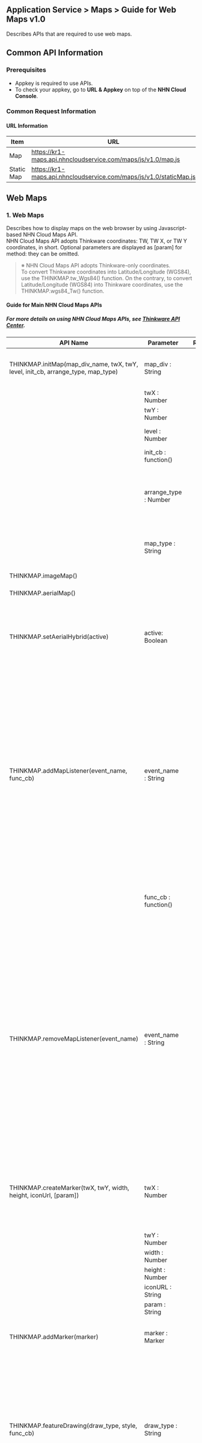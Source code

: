 ## Application Service > Maps > Guide for Web Maps v1.0 

Describes APIs that are required to use web maps. 

## Common API Information 

### Prerequisites 
- Appkey is required to use APIs. 
- To check your appkey, go to **URL & Appkey** on top of the **NHN Cloud Console**. 

### Common Request Information

#### URL Information

| Item    | URL                                      |
| --------- | ---------------------------------------- |
| Map     | https://kr1-maps.api.nhncloudservice.com/maps/js/v1.0/map.js |
| Static Map | https://kr1-maps.api.nhncloudservice.com/maps/js/v1.0/staticMap.js |

## Web Maps 

### 1. Web Maps

Describes how to display maps on the web browser by using Javascript-based NHN Cloud Maps API.  
NHN Cloud Maps API adopts Thinkware coordinates: TW, TW X, or TW Y coordinates, in short. 
Optional parameters are displayed as [param] for method: they can be omitted.

> ※ NHN Cloud Maps API adopts Thinkware-only coordinates. 
> <br>To convert Thinkware coordinates into Latitude/Longitude (WGS84), use the THINKMAP.tw_Wgs84() function. On the contrary, to convert Latitude/Longitude (WGS84) into Thinkware coordinates, use the THINKMAP.wgs84_Tw() function.

#### Guide for Main NHN Cloud Maps APIs
##### For more details on using NHN Cloud Maps APIs, see <a href="http://developers1.inavi.com:8086?key=19b6272o5" target="_blank" rel="nofollow">Thinkware API Center</a>.

| API Name                                | Parameter               | Returns                                  | Description                             |
| ---------------------------------------- | ----------------------- | ---------------------------------------- | ---------------------------------------- |
| THINKMAP.initMap(map_div_name, twX, twY, level, init_cb, arrange_type, map_type) | map_div : String        |                                          | ID in div tags to contain a map<br>Refers to the initialization function which must be called initially to use maps. |
|                                          | twX : Number            |                                          | TW X coordinates for map initialization |
|                                          | twY : Number            |                                          |                            |
|                                          | level : Number          |                                          | Level of map initialization<br>- General Maps: 1~13<br>- Aerial Maps: 1~13 |
|                                          | init_cb : function()    |                                          | Callback function called after map initialization |
|                                          | arrange_type : Number   |                                          | Alignment method of map layers <br>1: Central Alignment (effective in resizing)<br>2: Entire Loading (no resizing effects)<br> 3: Top-right Alignment (effective in resizing) |
|                                          | map_type : String       |                                          | Map Type Settings<br>'i': General Maps<br>'a': Aerial Maps<br>'s': Summary Maps<br>'m': Mobile Maps |
| THINKMAP.imageMap()                      |                         |                                          | Convert maps into general maps. |
| THINKMAP.aerialMap()                     |                         |                                          | Convert maps into aerial maps. |
| THINKMAP.setAerialHybrid(active)         | active: Boolean        |                                          | Whether to expose aerial cycle  <br>true:  Show aerial cycle on the map <br>false: Do not show aerial cycle on the map<br><br>Set whether to show aerial map cycle on the map. |
| THINKMAP.addMapListener(event_name, func_cb) | event_name : String<br> |                                          | Event name for registration on the map <br>'movestart'<br>- When the map starts to move<br>'move'<br> - When the map moves<br>'moveend'<br>- When the map ends movement<br>'zoomend'<br>- When zoom-in/out ends on the map <br>'mouseover'<br>- When the mouse is placed on the map <br>'mouseout'<br>- When the mouse is placed out of the map<br> 'mousemove'<br>- When the mouse moves on the map <br><br>Register events on the map.<br>(map-related events, zoom-in/out, movement, and etc.) |
|                                          | func_cb : function()    |                                          | Callback function which is called when an event occurs on the map<br>(the map object is delivered to callback function via parameters.) |
| THINKMAP.removeMapListener(event_name)   | event_name : String     |                                          | Event name to be removed out of the map <br>'movestart'<br>- When the map starts to move<br>'move'<br> - When the map moves<br>'moveend'<br>- When the map ends movement<br>'zoomend'<br>- When zoom-in/out ends on the map<br>'mouseover'<br>- When the mouse is placed on the map<br>'mouseout'<br>- When the mouse is placed out of the map<br> 'mousemove'<br>- When the mouse moves on the map<br><br>Remove registered events from the map. <br>Caution is required since all callback functions for event_name under the THINKMAP.addMapListener method are to be removed. |
| THINKMAP.createMarker(twX, twY, width, height, iconUrl, [param]) | twX : Number            |                                          | <br>TW X coordinates for marker object location <br><br>Create a marker object.  <br>To mark the created marker object on the map, use the THINKMAP.addMarker method to add the marker object. |
|                                          | twY : Number            |                                          | TW Y coordinates for marker object location |
|                                          | width : Number          |                                          | Width of marker image     |
|                                          | height : Number         |                                          | Height of marker image |
|                                          | iconURL : String        |                                          | URL of marker image       |
|                                          | param : String          |                                          | User variable for marker object |
| THINKMAP.addMarker(marker)               | marker : Marker         |                                          | Marker object to be added on the map <br><br>Add the marker object on the map. |
| THINKMAP.featureDrawing(draw_type, style, func_cb) | draw_type : String      |                                          | Feature object type to be drawn by user <br>'lineDraw': Line<br>'polygonDraw': Polygon<br> 'regularPolygonDraw': Fixed-shape polygon <br><br>Convert into the drawing mode in which user can draw polyline or polygon on the map with a mouse. <br>Object drawing begins at the click of the mouse on the map, and is completed with a double-click. <br>When drawing is done, the drawn feature object is delivered via callback function. |
|                                          | style : Object          |                                          | <br>Object to specify the style for polygon or polyline<br>strokeColor: Color of a stroke <br>- 'red', '#fff123' <br> strokeWidth: Width of a stroke <br> - 10<br> strokeOpacity: Opacity of a storke<br>fillColor : Color of a fill<br>fillOpacity: Opacity of a fill <br>strokeDashstyle: Style of a stroke or dash<br>dot: · · · · · · <br>dash: - - - - - -<br>dashdot : - · - · - · - <br>longdashdot: ㅡ · ㅡ · ㅡ<br> solid: Solid stroke  <br> |
|                                          | func_cb : function()    |                                          | Callback function which is called when a user double clicks the map<br>and drawing feature object is completed |
| THINKMAP.featureDrawingCancel()          |                         |                                          | Close the drawing mode in which the user can draw a polyline or polygon with a mouse. |
| THINKMAP.tw_Wgs84(twX, twY)              | twX : Number            | coord : Object<br>Converted WGS84 coordinates<br>- coord.curx : WGS84 X coordinates<br>- coord.cury  : WGS84 Y coordinates | TW X coordinates to convert <br><br>Convert TW coordinates into WGS84 coordinates. |
|                                          | twY : Number            |                                          | TW Y coordinates to convert   |
| THINKMAP.wgs84_Tw(wgs_lon, wgs_lat)      | wgs_lon : Number        | coord: Object<br>Converted TW coordinates <br>- coord.curx: TW X coordinates<br>- coord.cury: TW Y coordinates | WGS84 longitude coordinates to convert<br><br>Convert WGS84 into TW coordinates. |
|                                          | wgs_lat : Number        |                                          | WGS84 latitude coordinates to convert |


#### Enable NHN Cloud Maps API
```
// Declare js file to use maps.
<script type="text/javascript" src="https://kr1-maps.api.nhncloudservice.com/maps/js/v1.0/map.js"></script>
<script>
	// Authenticate to enable maps. 
	Map.authentication("appKey");
</script>

//Create DIV to contain maps. 
<div id="div_map"></div>
<script type="text/javascript">

	// Expose maps on declared DIV. 
	THINKMAP.initMap("div_map", 165406, 500198, 12, init, 2, 'i');

	// After map initialization, callback function is executed.    
	function init(){
		alert('init!');
	}
</script>
```

#### Change Map Modes 
```
<script type="text/javascript">
	//Convert map into general map 
	THINKMAP.imageMap();

	//Covert map into aerial map 
	THINKMAP.aerialMap();

	//Set whether to display aerial cycle on the map
	THINKMAP.setAerialHybrid(active);
</script>
```
#### Register Map Events 
```
<script type="text/javascript">
	//Register move events on the map.
	THINKMAP.addMapListener('move', mapEvent_cb);

	//Callback function when map event occurs  
	function mapEvent_cb(map){
	    console.log("event callback!");
	}
</script>
```
#### Remove Map Events
```
<script type="text/javascript">
	//Remove move events from the map. 
	THINKMAP.removeMapListener('move');
</script>
```

#### Add Map Marker
```
<script type="text/javascript">
	//Initialize marker objects on the map. 
	var marker = null;
	function createMarker(){
		if(!marker){
			//Create marker object. 
			marker = THINKMAP.createMarker(163670, 526934, 47, 46, '../img/img.png', 'my_marker');
			//Add marker on the map. 
			THINKMAP.addMarker(marker);
			console.log('id : ' + marker._feature_id + ', param : ' + marker._param);
		}
	}
</script>
```


#### Convert to Map Drawing Mode 
```
<script type="text/javascript">
	//Convert into the map drawing mode. 
	var style = {
		strokeColor: '#fff123',
		strokeWidth: 5,
		strokeDashstyle: 'solid',		
		strokeOpacity: 0.8,
		fillColor: 'blue',
		fillopacity: 1
	};

	THINKMAP.featureDrawing("lineDraw", style, drawEvent_cb);

	function drawEvent_cb(){
		alert("Convert to drowing mode!");
	}
</script>
```

#### Close Map Drawing Mode 
```
<script type="text/javascript">
	//Close the map drawing mode. 
	THINKMAP.featureDrawingCancel();
</script>
```


#### Convert TW to WGS Coordinates 
```
<script type="text/javascript">
	var wgs;

	// Convert TW coordinates into WGS coordinates.  
	wgs = THINKMAP.tw_Wgs84(165406, 500198);

	console.log(wgs.curx);
	console.log(wgs.cury);
</script>
```


#### Convert WGS to TW Coordinates 
```
<script type="text/javascript">
	var tw;

	// Convert WGS coordinates into TW coordinates. 
	wgs = THINKMAP.wgs84_Tw(127.28976653131843, 37.56515136725675);

	console.log(tw.curx);
	console.log(tw.cury);
</script>
```

### 2. Static Maps

#### Enable Static NHN Cloud Maps API 
```
// Declare js file to enable static maps. 
<script type="text/javascript" src="https://kr1-maps.api.nhncloudservice.com/maps/js/v1.0/staticMap.js"></script>

// Create IMG to contain maps. 
<img id='staticMapImg' alt="" src="">

<script>

	// Authenticate to enable static maps and deliver parameters. 
	StaticMap.authentification('staticMapImg',"appkey",'x=157423&y=266836&width=970&height=300&level=10&maptype=i&mx=158323&my=266836&txt=');

</script>
```

| Name    | Type    | Required | Description                                      |
| ------- | ------- | -------- | ------------------------------------------------ |
| x       | Integer | Required | X coordinates at map center                      |
| y       | Integer | Required | Y coordinates at map center                      |
| mx      | Integer | Required | Marker x coordinates                             |
| my      | Integer | Required | Marker y coordinates                             |
| width   | Integer | Optional | Map width <br>600px by default                   |
| height  | Integer | Optional | Map height <br>600px by default                  |
| imgurl  | String  | Optional | URL for marker image <br>Basic marker by default |
| level   | Integer | Optional | Map level <br>10 by default                      |
| maptype | String  | Optional | Map type <br>Basic general map by default        |
| label   | String  | Optional | Content of label                                 |

### 3. Mobile Web Maps

Enable NHN Cloud Maps API, which serves as the same API for Javascript-based web maps, to develop hybrid apps with Android/iOS WebView. 
Regarding the API, see [1. Web Maps](#1-web) . 

#### Available for NHN Cloud Maps API Mobile
```
<!DOCTYPE html>
<html>
    <head>
		// Set viewport for each mobile device. 
        <meta name="viewport" content="width=device-width, initial-scale=1,user-scalable=no">

		<style>
			body {
	    		margin: 0;
	      	}

  			#div_map {
				position: absolute;
				width: 100%;
				height: 100%;
			}
    	</style>

		// Declare js file to enable maps. 
		<script type="text/javascript" src="https://kr1-maps.api.nhncloudservice.com/maps/js/v1.0/map.js"></script>
		<script>
			// Authenticate to enable the maps. 
			Map.authentification("appKey");
		</script>
	</head>

	<body>
		//Create DIV to contain maps. 
		<div id="div_map"></div>
		<script type="text/javascript">

			//Mark maps on declared DIV (declare 'm' for the mobile map type.)
			THINKMAP.initMap("div_map", 165406, 500198, 12, init, 2, 'm');

			// Callback function is executed after map initialization. 
			function init(){
				alert('init!');
			}
		</script>
	</body>

</html>
```
